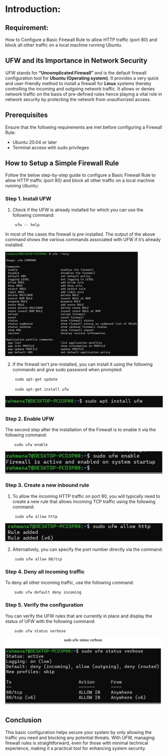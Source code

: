 
# Introduction: 

## Requirement: 

How to Configure a Basic Firewall Rule to allow HTTP traffic (port 80) and block all other traffic on a local machine running Ubuntu.

## UFW and its Importance in Network Security

UFW stands for **“Uncomplicated Firewall”** and is the default firewall configuration tool for **Ubuntu (Operating system)**. It provides a very quick and user-friendly method to install a firewall for **Linux** systems thereby controlling the incoming and outgoing network traffic. It allows or denies network traffic on the basis of pre-defined rules hence playing a vital role in network security by protecting the network from unauthorized access.

## Prerequisites

Ensure that the following requirements are met before configuring a Firewall Rule:

 - Ubuntu 20.04 or later
 - Terminal access with sudo privileges

## How to Setup a Simple Firewall Rule

Follow the below step-by-step guide to configure a Basic Firewall Rule to allow HTTP traffic (port 80) and block all other traffic on a local machine running Ubuntu:

### Step 1. Install UFW

1. Check if the UFW is already installed for which you can use the following command:

        ufw -- help

In most of the cases the firewall is pre-installed. The output of the above command shows the various commands associated with UFW if it’s already installed.

 ![Picture1](/images/Picture1.jpg)

2. If the firewall isn't pre-installed, you can install it using the following commands and give sudo password when prompted:

        sudo apt-get update
        
        sudo apt-get install ufw

 ![Picture2](/images/Picture2.jpg)

### Step 2. Enable UFW

The second step after the installation of the Firewall is to enable it via the following command:

        sudo ufw enable

 ![Picture3](/images/Picture3.png)

### Step 3. Create a new inbound rule

1. To allow the incoming HTTP traffic on port 80, you will typically need to create a new rule that allows incoming TCP traffic using the following command:

        sudo ufw allow http 
    
 ![Picture4](/images/Picture4.jpg)

2. Alternatively, you can specify the port number directly via the command:

        sudo ufw allow 80/tcp

### Step 4. Deny all incoming traffic

To deny all other incoming traffic, use the following command: 

        sudo ufw default deny incoming

### Step 5. Verify the configuration

You can verify the UFW rules that are currently in place and display the status of UFW with the following command:

        sudo ufw status verbose

 ![Picture5](/images/Picture5.png)

## Conclusion

This basic configuration helps secure your system by only allowing the traffic you need and blocking any potential threats. With UFW, managing firewall rules is straightforward, even for those with minimal technical experience, making it a practical tool for enhancing system security.
